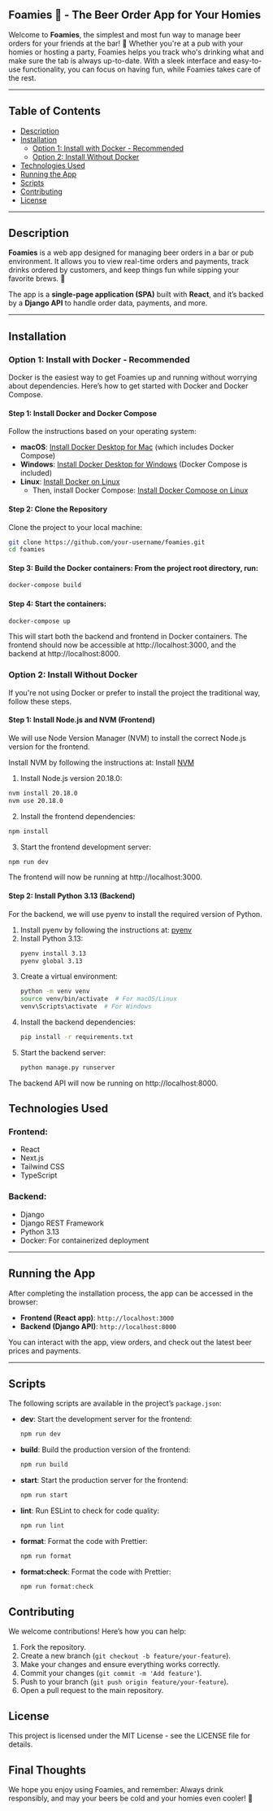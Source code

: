 ## Foamies 🍻 - The Beer Order App for Your Homies

Welcome to **Foamies**, the simplest and most fun way to manage beer orders for your friends at the bar! 🍺 Whether you're at a pub with your homies or hosting a party, Foamies helps you track who's drinking what and make sure the tab is always up-to-date. With a sleek interface and easy-to-use functionality, you can focus on having fun, while Foamies takes care of the rest.

---

## Table of Contents
- [Description](#description)
- [Installation](#installation)
  - [Option 1: Install with Docker - Recommended](#option-1-install-with-docker)
  - [Option 2: Install Without Docker](#option-2-install-without-docker-traditional)
- [Technologies Used](#technologies-used)
- [Running the App](#running-the-app)
- [Scripts](#scripts)
- [Contributing](#contributing)
- [License](#license)

---

## Description

**Foamies** is a web app designed for managing beer orders in a bar or pub environment. It allows you to view real-time orders and payments, track drinks ordered by customers, and keep things fun while sipping your favorite brews. 🍻

The app is a **single-page application (SPA)** built with **React**, and it’s backed by a **Django API** to handle order data, payments, and more.

---

## Installation

### Option 1: Install with Docker - Recommended

Docker is the easiest way to get Foamies up and running without worrying about dependencies. Here’s how to get started with Docker and Docker Compose.

#### Step 1: Install Docker and Docker Compose

Follow the instructions based on your operating system:

- **macOS**: [Install Docker Desktop for Mac](https://www.docker.com/products/docker-desktop) (which includes Docker Compose)
- **Windows**: [Install Docker Desktop for Windows](https://www.docker.com/products/docker-desktop) (Docker Compose is included)
- **Linux**: [Install Docker on Linux](https://docs.docker.com/engine/install/)
  - Then, install Docker Compose: [Install Docker Compose on Linux](https://docs.docker.com/compose/install/)

#### Step 2: Clone the Repository

Clone the project to your local machine:
```bash
git clone https://github.com/your-username/foamies.git
cd foamies
```

#### Step 3: Build the Docker containers: From the project root directory, run:
```bash
docker-compose build
```

#### Step 4: Start the containers:
```bash
docker-compose up
```

This will start both the backend and frontend in Docker containers. The frontend should now be accessible at http://localhost:3000, and the backend at http://localhost:8000.

### Option 2: Install Without Docker
If you're not using Docker or prefer to install the project the traditional way, follow these steps.

#### Step 1: Install Node.js and NVM (Frontend)
We will use Node Version Manager (NVM) to install the correct Node.js version for the frontend.

Install NVM by following the instructions at: Install [NVM](https://github.com/nvm-sh/nvm#install--update-script)

1. Install Node.js version 20.18.0:
```bash
nvm install 20.18.0
nvm use 20.18.0
```

2. Install the frontend dependencies:
```bash
npm install
```

3. Start the frontend development server:
```bash
npm run dev
```

The frontend will now be running at http://localhost:3000.

#### Step 2: Install Python 3.13 (Backend)

For the backend, we will use pyenv to install the required version of Python.
1. Install pyenv by following the instructions at: [pyenv](https://github.com/pyenv/pyenv#installation)
2. Install Python 3.13:
   ```bash
   pyenv install 3.13
   pyenv global 3.13
   ```
3. Create a virtual environment:
   ```bash
   python -m venv venv
   source venv/bin/activate  # For macOS/Linux
   venv\Scripts\activate  # For Windows
   ```
4. Install the backend dependencies:
   ```bash
   pip install -r requirements.txt
   ```
5. Start the backend server:
   ```bash
   python manage.py runserver
   ```
The backend API will now be running on http://localhost:8000.

## Technologies Used

### Frontend:
- React
- Next.js
- Tailwind CSS
- TypeScript

### Backend:
- Django
- Django REST Framework
- Python 3.13
- Docker: For containerized deployment

---

## Running the App

After completing the installation process, the app can be accessed in the browser:

- **Frontend (React app)**: `http://localhost:3000`
- **Backend (Django API)**: `http://localhost:8000`

You can interact with the app, view orders, and check out the latest beer prices and payments.

---

## Scripts

The following scripts are available in the project’s `package.json`:

- **dev**: Start the development server for the frontend:
  ```bash
  npm run dev
  ```
- **build**: Build the production version of the frontend:
  ```bash
  npm run build
  ```
- **start**: Start the production server for the frontend:
  ```bash
  npm run start
  ```
- **lint**: Run ESLint to check for code quality:
  ```bash
  npm run lint
  ```
- **format**: Format the code with Prettier:
  ```bash
  npm run format
  ```
- **format:check**: Format the code with Prettier:
  ```bash
  npm run format:check
  ```

## Contributing
We welcome contributions! Here’s how you can help:

1. Fork the repository.
2. Create a new branch (`git checkout -b feature/your-feature`).
3. Make your changes and ensure everything works correctly.
4. Commit your changes (`git commit -m 'Add feature'`).
5. Push to your branch (`git push origin feature/your-feature`).
6. Open a pull request to the main repository.

## License
This project is licensed under the MIT License - see the LICENSE file for details.

## Final Thoughts
We hope you enjoy using Foamies, and remember: Always drink responsibly, and may your beers be cold and your homies even cooler! 🍻

  
